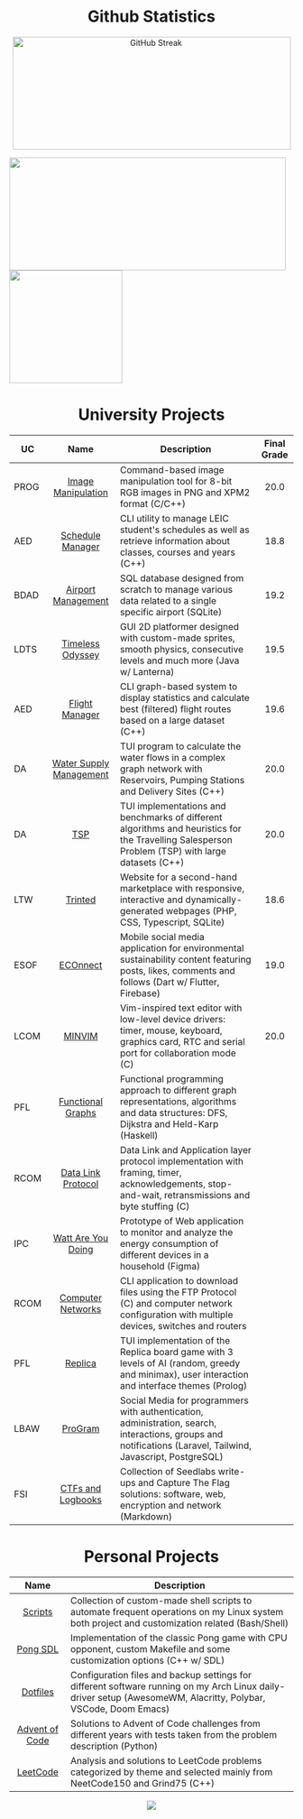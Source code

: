 <h1 align="center">Github Statistics</h1>

<p align="center">
  <img height=200 width=493 align="center" src="https://streak-stats.demolab.com?user=racoelhosilva&theme=github-dark-blue&border_radius=10&date_format=j%20M%5B%20Y%5D&hide_border=true&border=EBDBB2&card_width=500" alt="GitHub Streak" />
</p>
<a href="https://github.com/racoelhosilva"><img height=200 width=490 align="center" src="https://github-readme-stats.vercel.app/api?username=racoelhosilva&theme=github_dark&hide_border=true&border_color=EBDBB2&show_icons=true&border_radius=8&card_width=490" /></a>
<a href="https://github.com/racoelhosilva"><img height=200 width=auto align="center" src="https://github-readme-stats.vercel.app/api/top-langs/?username=racoelhosilva&theme=github_dark&show_icons=true&hide_border=true&size_weight=0.35&count_weight=0.45&langs_count=10&layout=compact&border_color=EBDBB2&card_width=320&border_radius=8&exclude_repo=PROG_imageManipulation,dotfiles&hide=cmake,lua,makefile,gherkin" /></a>

<!---<h1 align="center">Languages</h1>

<p align="center">
<img alt="" src="https://img.shields.io/badge/_-C-_?style=for-the-badge&logo=C&logoColor=%2300599C&labelColor=%23ffffff00&color=%2300599C">
<img alt="" src="https://img.shields.io/badge/_-C%2B%2B-_?style=for-the-badge&logo=c%2B%2B&logoColor=%2300599C&labelColor=%23ffffff00&color=%2300599C">
<img alt="" src="https://img.shields.io/badge/_-css-_?style=for-the-badge&logo=css3&logoColor=%231572B6&labelColor=%23ffffff00&color=%231572B6">
<img alt="" src="https://img.shields.io/badge/_-flutter-_?style=for-the-badge&logo=flutter&logoColor=%2302569B&labelColor=%23ffffff00&color=%2302569B">
<img alt="" src="https://img.shields.io/badge/_-HTML-_?style=for-the-badge&logo=html5&labelColor=%23ffffff00&color=%23E34F26">
<img alt="" src="https://img.shields.io/badge/_-Java-_?style=for-the-badge&logo=openjdk&logoColor=%235382a1&labelColor=%23ffffff00&color=%235382a1">
<img alt="" src="https://img.shields.io/badge/_-javascript-_?style=for-the-badge&logo=javascript&labelColor=%23ffffff00&color=%23F7DF1E">
<img alt="" src="https://img.shields.io/badge/_-php-_?style=for-the-badge&logo=php&labelColor=%23ffffff00&color=%23777BB4">
<img alt="" src="https://img.shields.io/badge/_-python-_?style=for-the-badge&logo=python&labelColor=%23ffffff00&color=%233776AB">
<img alt="" src="https://img.shields.io/badge/_-shell-_?style=for-the-badge&logo=gnu%20bash&labelColor=%23ffffff00&color=%234EAA25">
<img alt="" src="https://img.shields.io/badge/_-sqlite-_?style=for-the-badge&logo=sqlite&logoColor=%23003B57&labelColor=%23ffffff00&color=%23003B57">
</p>-->

<h1 align="center">University Projects</h1>

| UC   |                                         Name                                         | Description                                                                                                                                                  | Final Grade |
| ---- | :----------------------------------------------------------------------------------: | ------------------------------------------------------------------------------------------------------------------------------------------------------------ | :---------: |
| PROG |    [Image Manipulation](https://github.com/racoelhosilva/PROG_imageManipulation)     | Command-based image manipulation tool for 8-bit RGB images in PNG and XPM2 format (C/C++)                                                                    |    20.0     |
| AED  |       [Schedule Manager](https://github.com/racoelhosilva/AED_scheduleManager)       | CLI utility to manage LEIC student's schedules as well as retrieve information about classes, courses and years (C++)                                        |    18.8     |
| BDAD |    [Airport Management](https://github.com/racoelhosilva/BDAD_airportManagement)     | SQL database designed from scratch to manage various data related to a single specific airport (SQLite)                                                      |    19.2     |
| LDTS |      [Timeless Odyssey](https://github.com/racoelhosilva/LDTS_timelessOdyssey)       | GUI 2D platformer designed with custom-made sprites, smooth physics, consecutive levels and much more (Java w/ Lanterna)                                     |    19.5     |
| AED  |         [Flight Manager](https://github.com/racoelhosilva/AED_flightManager)         | CLI graph-based system to display statistics and calculate best (filtered) flight routes based on a large dataset (C++)                                      |    19.6     |
| DA   | [Water Supply Management](https://github.com/racoelhosilva/DA_waterSupplyManagement) | TUI program to calculate the water flows in a complex graph network with Reservoirs, Pumping Stations and Delivery Sites (C++)                               |    20.0     |
| DA   |                    [TSP](https://github.com/racoelhosilva/DA_TSP)                    | TUI implementations and benchmarks of different algorithms and heuristics for the Travelling Salesperson Problem (TSP) with large datasets (C++)             |    20.0     |
| LTW  |               [Trinted](https://github.com/racoelhosilva/LTW_Trinted)                | Website for a second-hand marketplace with responsive, interactive and dynamically-generated webpages (PHP, CSS, Typescript, SQLite)                         |    18.6     |
| ESOF |              [ECOnnect](https://github.com/racoelhosilva/ESOF_ECOnnect)              | Mobile social media application for environmental sustainability content featuring posts, likes, comments and follows (Dart w/ Flutter, Firebase)            |    19.0     |
| LCOM |                [MINVIM](https://github.com/racoelhosilva/LCOM_minvim)                | Vim-inspired text editor with low-level device drivers: timer, mouse, keyboard, graphics card, RTC and serial port for collaboration mode (C)                |    20.0     |
| PFL  |           [Functional Graphs](https://github.com/racoelhosilva/PFL_graphs)           | Functional programming approach to different graph representations, algorithms and data structures: DFS, Dijkstra and Held-Karp (Haskell)                    |             |
| RCOM |         [Data Link Protocol](https://github.com/racoelhosilva/RCOM_dataLink)         | Data Link and Application layer protocol implementation with framing, timer, acknowledgements, stop-and-wait, retransmissions and byte stuffing (C)          |             |
| IPC  |      [Watt Are You Doing](https://github.com/racoelhosilva/IPC_wattAreYouDoing)      | Prototype of Web application to monitor and analyze the energy consumption of different devices in a household (Figma)                                       |             |
| RCOM |     [Computer Networks](https://github.com/racoelhosilva/RCOM_computerNetworks)      | CLI application to download files using the FTP Protocol (C) and computer network configuration with multiple devices, switches and routers                  |             |
| PFL  |               [Replica](https://github.com/racoelhosilva/PFL_replica)                | TUI implementation of the Replica board game with 3 levels of AI (random, greedy and minimax), user interaction and interface themes (Prolog)                |             |
| LBAW |               [ProGram](https://github.com/racoelhosilva/LBAW_proGram)               | Social Media for programmers with authentication, administration, search, interactions, groups and notifications  (Laravel, Tailwind, Javascript, PostgreSQL) |             |
| FSI  |      [CTFs and Logbooks](https://github.com/racoelhosilva/FSI_ctfsAndLogbooks)       | Collection of Seedlabs write-ups and Capture The Flag solutions: software, web, encryption and network (Markdown)                                            |             |

<h1 align="center">Personal Projects</h1>

|                              Name                               | Description                                                                                                                                                    |
| :-------------------------------------------------------------: | -------------------------------------------------------------------------------------------------------------------------------------------------------------- |
|       [Scripts](https://github.com/racoelhosilva/scripts)       | Collection of custom-made shell scripts to automate frequent operations on my Linux system both project and customization related (Bash/Shell)                 |
|      [Pong SDL](https://github.com/racoelhosilva/pongSDL)       | Implementation of the classic Pong game with CPU opponent, custom Makefile and some customization options (C++ w/ SDL)                                         |
|      [Dotfiles](https://github.com/racoelhosilva/dotfiles)      | Configuration files and backup settings for different software running on my Arch Linux daily-driver setup (AwesomeWM, Alacritty, Polybar, VSCode, Doom Emacs) |
| [Advent of Code](https://github.com/racoelhosilva/adventOfCode) | Solutions to Advent of Code challenges from different years with tests taken from the problem description (Python)                                             |
|      [LeetCode](https://github.com/racoelhosilva/leetCode)      | Analysis and solutions to LeetCode problems categorized by theme and selected mainly from NeetCode150 and Grind75 (C++)                                        |

<p align="center">
  <img src="https://komarev.com/ghpvc/?username=racoelhosilva&color=blue&style=pixel"/>
</p>
